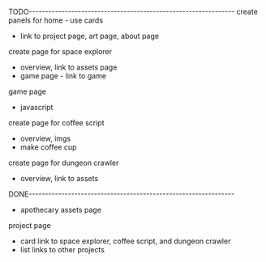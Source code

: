 TODO---------------------------------------------------------------
create panels for home - use cards
- link to project page, art page, about page

create page for space explorer
- overview, link to assets page
- game page - link to game
  
game page
- javascript

create page for coffee script
- overview, imgs 
- make coffee cup
  
create page for dungeon crawler
- overview, link to assets

DONE---------------------------------------------------------------
- apothecary assets page

project page 
- card link to space explorer, coffee script, and dungeon crawler
- list links to other projects
